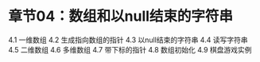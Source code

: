 # 章节04：数组和以null结束的字符串

4.1 一维数组
4.2 生成指向数组的指针
4.3 以null结束的字符串
4.4 读写字符串
4.5 二维数组
4.6 多维数组
4.7 带下标的指针
4.8 数组初始化
4.9 棋盘游戏实例